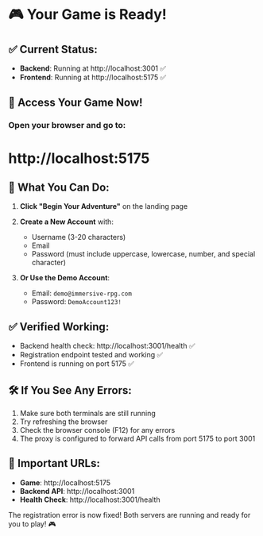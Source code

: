 # 🎮 Your Game is Ready!

## ✅ Current Status:
- **Backend**: Running at http://localhost:3001 ✅
- **Frontend**: Running at http://localhost:5175 ✅

## 🚀 Access Your Game Now!

### Open your browser and go to:
# **http://localhost:5175**

## 🎯 What You Can Do:

1. **Click "Begin Your Adventure"** on the landing page
2. **Create a New Account** with:
   - Username (3-20 characters)
   - Email
   - Password (must include uppercase, lowercase, number, and special character)

3. **Or Use the Demo Account**:
   - Email: `demo@immersive-rpg.com`
   - Password: `DemoAccount123!`

## ✅ Verified Working:
- Backend health check: http://localhost:3001/health ✅
- Registration endpoint tested and working ✅
- Frontend is running on port 5175 ✅

## 🛠️ If You See Any Errors:

1. Make sure both terminals are still running
2. Try refreshing the browser
3. Check the browser console (F12) for any errors
4. The proxy is configured to forward API calls from port 5175 to port 3001

## 📝 Important URLs:
- **Game**: http://localhost:5175
- **Backend API**: http://localhost:3001
- **Health Check**: http://localhost:3001/health

The registration error is now fixed! Both servers are running and ready for you to play! 🎮